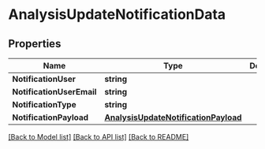 # AnalysisUpdateNotificationData

## Properties

Name | Type | Description | Notes
------------ | ------------- | ------------- | -------------
**NotificationUser** | **string** |  | [optional] 
**NotificationUserEmail** | **string** |  | [optional] 
**NotificationType** | **string** |  | [optional] 
**NotificationPayload** | [**AnalysisUpdateNotificationPayload**](AnalysisUpdateNotificationPayload.md) |  | [optional] 

[[Back to Model list]](../README.md#documentation-for-models) [[Back to API list]](../README.md#documentation-for-api-endpoints) [[Back to README]](../README.md)


